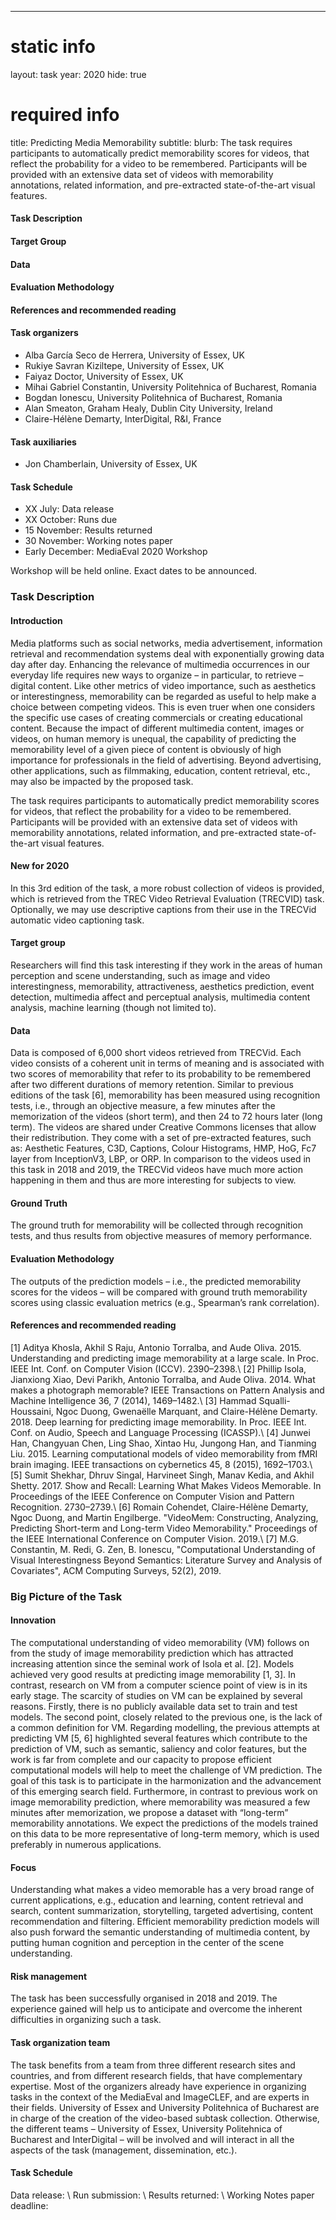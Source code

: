 ---
# static info
layout: task
year: 2020
hide: true

# required info
title: Predicting Media Memorability
subtitle: 
blurb: The task requires participants to automatically predict memorability scores for videos, that reflect the
probability for a video to be remembered. Participants will be provided with an extensive data set of
videos with memorability annotations, related information, and pre-extracted state-of-the-art visual
features.

<!-- # please respect the structure below-->


#### Task Description


#### Target Group


#### Data


#### Evaluation Methodology


#### References and recommended reading
<!-- # Please use the ACM format for references https://www.acm.org/publications/authors/reference-formatting (but no DOI needed)-->
<!-- # The paper title should be a hyperlink leading to the paper online-->


#### Task organizers

* Alba García Seco de Herrera, University of Essex, UK
* Rukiye Savran Kiziltepe, University of Essex, UK
* Faiyaz Doctor, University of Essex, UK
* Mihai Gabriel Constantin, University Politehnica of Bucharest, Romania
* Bogdan Ionescu, University Politehnica of Bucharest, Romania
* Alan Smeaton, Graham Healy, Dublin City University, Ireland
* Claire-Hélène Demarty, InterDigital, R&I, France

#### Task auxiliaries

* Jon Chamberlain, University of Essex, UK

#### Task Schedule
* XX July: Data release <!-- # Replace XX with your date. Latest possible is 31 July-->
* XX October: Runs due <!-- # Replace XX with your date. Latest possible is 31 October-->
* 15 November: Results returned  <!-- Fixed. Please do not change-->
* 30 November: Working notes paper  <!-- Fixed. Please do not change-->
* Early December: MediaEval 2020 Workshop <!-- Fixed. Please do not change-->

Workshop will be held online. Exact dates to be announced.
<!-- # Pleaes integrate the information below into the structure above, and then delete everything below this line. Thanks.-->

### Task Description

#### Introduction

Media platforms such as social networks, media advertisement, information retrieval and recommendation systems deal with exponentially growing data day after day. Enhancing the relevance of multimedia occurrences in our everyday life requires new ways to organize – in particular, to retrieve – digital content. Like other metrics of video importance, such as aesthetics or interestingness, memorability can be regarded as useful to help make a choice between competing videos. This is even truer when one considers the specific use cases of creating commercials or creating educational content. Because the impact of different multimedia content, images or videos, on human memory is unequal, the capability of predicting the memorability level of a given piece of content is obviously of high importance for professionals in the field of advertising. Beyond advertising, other applications, such as filmmaking, education, content retrieval, etc., may also be impacted by the proposed task.

The task requires participants to automatically predict memorability scores for videos, that reflect the probability for a video to be remembered. Participants will be provided with an extensive data set of videos with memorability annotations, related information, and pre-extracted state-of-the-art visual features.

#### New for 2020
In this 3rd edition of the task, a more robust collection of videos is provided, which is retrieved from the TREC Video Retrieval Evaluation (TRECVID) task. Optionally, we may use descriptive captions from their use in the TRECVid automatic video captioning task.

#### Target group
Researchers will find this task interesting if they work in the areas of human perception and scene understanding, such as image and video interestingness, memorability, attractiveness, aesthetics prediction, event detection, multimedia affect and perceptual analysis, multimedia content analysis, machine learning (though not limited to).

#### Data
Data is composed of 6,000 short videos retrieved from TRECVid. Each video consists of a coherent unit in terms of meaning and is associated with two scores of memorability that refer to its probability to be remembered after two different durations of memory retention. Similar to previous editions of the task [6], memorability has been measured using recognition tests, i.e., through an objective measure, a few minutes after the memorization of the videos (short term), and then 24 to 72 hours later (long term). The videos are shared under Creative Commons licenses that allow their redistribution. They come with a set of pre-extracted features, such as: Aesthetic Features, C3D, Captions, Colour Histograms, HMP, HoG, Fc7 layer from InceptionV3, LBP, or ORP.  In comparison to the videos used in this task in 2018 and 2019, the TRECVid videos have much more action happening in them and thus are more interesting for subjects to view.

#### Ground Truth
The ground truth for memorability will be collected through recognition tests, and thus results from objective measures of memory performance.

#### Evaluation Methodology
The outputs of the prediction models – i.e., the predicted memorability scores for the videos – will be compared with ground truth memorability scores using classic evaluation metrics (e.g., Spearman’s rank correlation).

#### References and recommended reading
[1] Aditya Khosla, Akhil S Raju, Antonio Torralba, and Aude Oliva. 2015. Understanding and predicting image memorability at a large scale. In Proc. IEEE Int. Conf. on Computer Vision (ICCV). 2390–2398.\\
[2] Phillip Isola, Jianxiong Xiao, Devi Parikh, Antonio Torralba, and Aude Oliva. 2014. What makes a photograph memorable? IEEE Transactions on Pattern Analysis and Machine Intelligence 36, 7 (2014), 1469–1482.\\
[3] Hammad Squalli-Houssaini, Ngoc Duong, Gwenaëlle Marquant, and Claire-Hélène Demarty. 2018. Deep learning for predicting image memorability. In Proc. IEEE Int. Conf. on Audio, Speech and Language Processing (ICASSP).\\
[4] Junwei Han, Changyuan Chen, Ling Shao, Xintao Hu, Jungong Han, and Tianming Liu. 2015. Learning computational models of video memorability from fMRI brain imaging. IEEE transactions on cybernetics 45, 8 (2015), 1692–1703.\\
[5] Sumit Shekhar, Dhruv Singal, Harvineet Singh, Manav Kedia, and Akhil Shetty. 2017. Show and Recall: Learning What Makes Videos Memorable. In Proceedings of the IEEE Conference on Computer Vision and Pattern Recognition. 2730–2739.\\
[6] Romain Cohendet, Claire-Hélène Demarty, Ngoc Duong, and Martin Engilberge. "VideoMem: Constructing, Analyzing, Predicting Short-term and Long-term Video Memorability." Proceedings of the IEEE International Conference on Computer Vision. 2019.\\
[7] M.G. Constantin, M. Redi, G. Zen, B. Ionescu, "Computational Understanding of Visual Interestingness Beyond Semantics: Literature Survey and Analysis of Covariates", ACM Computing Surveys, 52(2), 2019.

### Big Picture of the Task

#### Innovation
The computational understanding of video memorability (VM) follows on from the study of image memorability prediction which has attracted increasing attention since the seminal work of Isola et al. [2]. Models achieved very good results at predicting image memorability [1, 3]. In contrast, research on VM from a computer science point of view is in its early stage. The scarcity of studies on VM can be explained by several reasons. Firstly, there is no publicly available data set to train and test models. The second point, closely related to the previous one, is the lack of a common definition for VM. Regarding modelling, the previous attempts at predicting VM [5, 6] highlighted several features which contribute to the prediction of VM, such as semantic, saliency and color features, but the work is far from complete and our capacity to propose efficient computational models will help to meet the challenge of VM prediction. The goal of this task is to participate in the harmonization and the advancement of this emerging search field. Furthermore, in contrast to previous work on image memorability prediction, where memorability was measured a few minutes after memorization, we propose a dataset with “long-term” memorability annotations. We expect the predictions of the models trained on this data to be more representative of long-term memory, which is used preferably in numerous applications.

#### Focus
Understanding what makes a video memorable has a very broad range of current applications, e.g., education and learning, content retrieval and search, content summarization, storytelling, targeted advertising, content recommendation and filtering. Efficient memorability prediction models will also push forward the semantic understanding of multimedia content, by putting human cognition and perception in the center of the scene understanding.

#### Risk management
The task has been successfully organised in 2018 and 2019. The experience gained will help us to anticipate and overcome the inherent difficulties in organizing such a task.

#### Task organization team

The task benefits from a team from three different research sites and countries, and from different research fields, that have complementary expertise. Most of the organizers already have experience in organizing tasks in the context of the MediaEval and ImageCLEF, and are experts in their fields. University of Essex and University Politehnica of Bucharest are in charge of the creation of the video-based subtask collection. Otherwise, the different teams – University of Essex, University Politehnica of Bucharest and InterDigital – will be involved and will interact in all the aspects of the task (management, dissemination, etc.).



#### Task Schedule
Data release: \\
Run submission: \\
Results returned: \\
Working Notes paper deadline:
